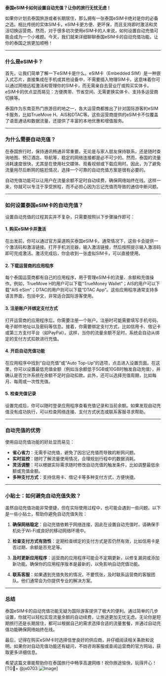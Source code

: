 **泰国eSIM卡如何设置自动充值？让你的旅行无忧无虑！**

如果你计划去泰国旅游或者长期居住，那么拥有一张泰国eSIM卡绝对是你的必备之选。相比传统的实体SIM卡，eSIM卡更方便、更环保，而且支持即时激活和灵活切换运营商。然而，对于很多初次使用eSIM卡的人来说，如何设置自动充值可能会成为一个小难题。今天，我们就来详细聊聊泰国eSIM卡的自动充值功能，让你的泰国之旅更加顺畅！

---

### 什么是eSIM卡？

首先，让我们简单了解一下eSIM卡是什么。eSIM卡（Embedded SIM）是一种嵌入式芯片，直接集成在手机或其他设备中，不需要插入物理SIM卡。这意味着你可以通过网络远程激活和管理你的SIM卡，而无需亲自去营业厅或购买实体卡。eSIM卡的优点显而易见：方便携带、节省空间、无需更换实体卡、支持多运营商切换等。

泰国作为东南亚热门旅游目的地之一，各大运营商都推出了针对国际游客的eSIM卡服务，比如TrueMove H、AIS和DTAC等。这些运营商提供的eSIM卡不仅覆盖了语音通话和数据流量，还提供了丰富的本地优惠和增值服务。

---

### 为什么需要自动充值？

在泰国旅行时，保持通讯畅通非常重要。无论是与家人朋友保持联系，还是随时查询地图、预订酒店、导航等，稳定的网络连接都是必不可少的。然而，泰国的流量消耗速度很快，尤其是在使用社交媒体、观看视频或下载应用时。因此，为了避免流量用尽后断网的尴尬情况，选择一个可靠的自动充值方案是很有必要的。

自动充值功能可以让用户在流量余额不足时自动续费，确保网络始终在线。这样一来，你就可以专注于享受旅程，而不必担心因为忘记充值而导致的通信中断问题。

---

### 如何设置泰国eSIM卡的自动充值？

设置自动充值的过程其实并不复杂，只需要按照以下步骤操作即可：

#### 1. **购买eSIM卡并激活**
   在出发前，你可以通过官方渠道购买泰国eSIM卡。通常情况下，这些卡会提供一个激活码和激活链接。打开手机浏览器，输入激活链接，然后按照提示输入激活码即可完成激活。激活完成后，你会收到一张虚拟SIM卡，可以直接使用。

#### 2. **下载运营商的应用程序**
   每个泰国运营商都有自己的应用程序，用于管理eSIM卡的流量、余额和充值操作。例如，TrueMove H的用户可以下载“TrueMoney Wallet”；AIS的用户可以下载“AIS eSim”；DTAC的用户则可以下载“DTAC App”。这些应用程序通常支持多语言界面，包括中文，非常适合国际游客使用。

#### 3. **注册账户并绑定支付方式**
   打开运营商的应用程序后，你需要注册一个账户。注册时可能需要填写手机号码、电子邮件地址以及密码等信息。接着，你需要绑定支付方式，比如信用卡、借记卡或第三方支付平台（如PayPal）。这样，当你的流量余额不足时，系统会自动从绑定的支付方式扣款进行充值。

#### 4. **开启自动充值功能**
   在应用程序中找到“自动充值”或“Auto Top-Up”的选项，点击进入设置页面。在这里，你可以设置最低充值金额（例如当余额低于5GB或10GB时触发自动充值），并确认是否允许系统在余额不足时自动扣款。此外，还可以选择充值周期，比如每月、每周或一次性充值。

#### 5. **检查充值记录**
   设置完成后，你可以随时登录应用程序查看充值记录和当前余额。如果发现自动充值没有成功执行，可以检查网络连接、支付方式状态或联系客服寻求帮助。

---

### 自动充值的优势

使用自动充值功能的好处显而易见：

- **省心省力**：无需手动充值，避免了因忘记充值而导致的断网问题。
- **实时监控**：随时了解流量使用情况，合理规划行程中的数据消耗。
- **灵活调整**：可以根据实际需求随时修改自动充值的触发条件，比如调整最低余额或充值金额。
- **多种支付方式**：支持信用卡、借记卡等多种支付方式，方便快捷。

---

### 小贴士：如何避免自动充值失败？

虽然自动充值功能非常便捷，但在实际使用过程中，也可能会遇到一些问题。以下是一些小贴士，帮助你避免自动充值失败：

1. **确保网络稳定**：自动充值依赖于网络连接，因此在设置自动充值时，请确保手机处于Wi-Fi或良好的移动网络环境中。
   
2. **检查支付方式有效性**：定期检查绑定的支付方式是否仍然有效，比如信用卡是否过期、余额是否充足等。

3. **及时更新应用程序**：运营商的应用程序可能会不定期更新，以修复漏洞或添加新功能。确保你的应用程序版本是最新的，以免影响自动充值功能。

4. **联系客服**：如果遇到充值失败的情况，不要慌张，及时联系运营商的客服团队。他们通常会为你提供专业的解决方案。

---

### 总结

泰国eSIM卡的自动充值功能无疑为国际游客提供了极大的便利。通过简单的几步设置，你就可以轻松实现流量余额的自动续费，让旅途更加无忧无虑。无论你是短期旅行还是长期居住，都可以根据自己的需求选择合适的流量套餐，并通过自动充值功能确保网络始终在线。

最后，记得在购买eSIM卡时选择信誉良好的供应商，并仔细阅读相关条款和说明。如果你对自动充值功能还有疑问，不妨咨询客服或查阅运营商的官方网站，获取更多详细信息。

希望这篇文章能帮助你在泰国旅行中畅享高速网络！祝你旅途愉快，玩得开心！[TG💪+ @jx0703 ![Image](https://github.com/user-attachments/assets/dbca1d08-cadb-493c-b0ec-ad6f7a83f270)]
